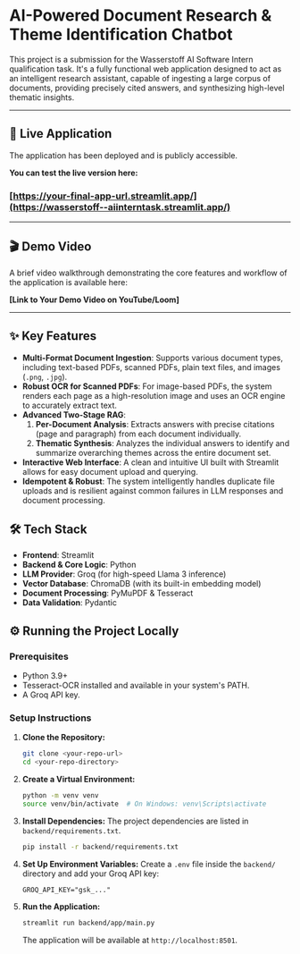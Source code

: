 # AI-Powered Document Research & Theme Identification Chatbot

This project is a submission for the Wasserstoff AI Software Intern qualification task. It's a fully functional web application designed to act as an intelligent research assistant, capable of ingesting a large corpus of documents, providing precisely cited answers, and synthesizing high-level thematic insights.

---

## 🚀 Live Application

The application has been deployed and is publicly accessible.

**You can test the live version here:**

### [https://your-final-app-url.streamlit.app/](https://wasserstoff--aiinterntask.streamlit.app/)

---

## 🎬 Demo Video

A brief video walkthrough demonstrating the core features and workflow of the application is available here:

**[Link to Your Demo Video on YouTube/Loom]**

---

## ✨ Key Features

*   **Multi-Format Document Ingestion**: Supports various document types, including text-based PDFs, scanned PDFs, plain text files, and images (`.png`, `.jpg`).
*   **Robust OCR for Scanned PDFs**: For image-based PDFs, the system renders each page as a high-resolution image and uses an OCR engine to accurately extract text.
*   **Advanced Two-Stage RAG**:
    1.  **Per-Document Analysis**: Extracts answers with precise citations (page and paragraph) from each document individually.
    2.  **Thematic Synthesis**: Analyzes the individual answers to identify and summarize overarching themes across the entire document set.
*   **Interactive Web Interface**: A clean and intuitive UI built with Streamlit allows for easy document upload and querying.
*   **Idempotent & Robust**: The system intelligently handles duplicate file uploads and is resilient against common failures in LLM responses and document processing.

## 🛠️ Tech Stack

*   **Frontend**: Streamlit
*   **Backend & Core Logic**: Python
*   **LLM Provider**: Groq (for high-speed Llama 3 inference)
*   **Vector Database**: ChromaDB (with its built-in embedding model)
*   **Document Processing**: PyMuPDF & Tesseract
*   **Data Validation**: Pydantic

## ⚙️ Running the Project Locally

### Prerequisites
- Python 3.9+
- Tesseract-OCR installed and available in your system's PATH.
- A Groq API key.

### Setup Instructions
1.  **Clone the Repository:**
    ```bash
    git clone <your-repo-url>
    cd <your-repo-directory>
    ```

2.  **Create a Virtual Environment:**
    ```bash
    python -m venv venv
    source venv/bin/activate  # On Windows: venv\Scripts\activate
    ```

3.  **Install Dependencies:**
    The project dependencies are listed in `backend/requirements.txt`.
    ```bash
    pip install -r backend/requirements.txt
    ```

4.  **Set Up Environment Variables:**
    Create a `.env` file inside the `backend/` directory and add your Groq API key:
    ```
    GROQ_API_KEY="gsk_..."
    ```

5.  **Run the Application:**
    ```bash
    streamlit run backend/app/main.py
    ```
    The application will be available at `http://localhost:8501`.
